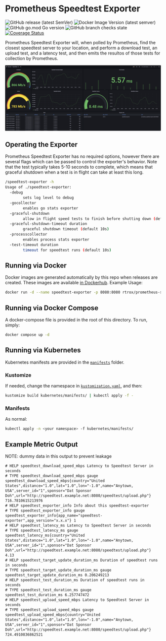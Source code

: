 # Prometheus Speedtest Exporter

![GitHub release (latest SemVer)](https://img.shields.io/github/v/release/rtrox/prometheus-speedtest-exporter) ![Docker Image Version (latest semver)](https://img.shields.io/docker/v/rtrox/prometheus-speedtest-exporter) ![GitHub go.mod Go version](https://img.shields.io/github/go-mod/go-version/rtrox/prometheus-speedtest-exporter) ![GitHub branch checks state](https://img.shields.io/github/checks-status/rtrox/prometheus-speedtest-exporter/main) [![Coverage Status](https://coveralls.io/repos/github/rtrox/prometheus-speedtest-exporter/badge.svg?branch=main)](https://coveralls.io/github/rtrox/prometheus-speedtest-exporter?branch=main)

Prometheus Speedtest Exporter will, when polled by Prometheus, find the closest speedtest server to your location, and perform a download test, an upload test, and a latency test, and then emits the resultos of those tests for collection by Prometheus.

![Grafana Dashboard](.github/dashboard.png "Grafana Dashboard")

## Operating the Exporter

Prometheus Speedtest Exporter has no required options, however there are several flags which can be passed to control the exporter's behavior. Note that the test typically takes 5-10 seconds to complete, which means that graceful shutdown when a test is in flight can take at least this long.

```bash
/speedtest-exporter -h
Usage of ./speedtest-exporter:
  -debug
    	sets log level to debug
  -gocollector
    	enables go stats exporter
  -graceful-shutdown
    	allow in flight speed tests to finish before shutting down (default true)
  -graceful-shutdown-timeout duration
    	graceful shutdown timeout (default 10s)
  -processcollector
    	enables process stats exporter
  -test-timeout duration
    	timeout for speedtest runs (default 10s)
```

## Running via Docker

Docker images are generated automatically by this repo when releases are created. These images are available [in Dockerhub](https://hub.docker.com/repository/docker/rtrox/prometheus-speedtest-exporter). Example Usage:

```bash
docker run -d --name speedtest-exporter -p 8080:8080 rtrox/prometheus-speedtest-exporter:v0.0.2
```

## Running via Docker Compose

A docker-compose file is provided in the root of this directory. To run, simply:

```bash
docker compose up -d
```

## Running via Kubernetes

Kubernetes manifests are provided in the [`manifests`](kubernetes/manifests) folder.

### Kustomize

If needed, change the namespace in [`kustomization.yaml`](kubernetes/manifests/kustomization.yaml), and then:

```bash
kustomize build kubernetes/manifests/ | kubectl apply -f -
```

### Manifests

As normal:

```bash
kubectl apply -n <your namespace> -f kubernetes/manifests/
```

## Example Metric Output

NOTE: dummy data in this output to prevent leakage

```prometheus
# HELP speedtest_download_speed_mbps Latency to Speedtest Server in seconds
# TYPE speedtest_download_speed_mbps gauge
speedtest_download_speed_mbps{country="United States",distance="1.0",lat="1.0",lon="-1.0",name="Anytown, USA",server_id="1",sponsor="Dat Sponsor Doh",url="http://speedtest.example.net:8080/speedtest/upload.php"} 716.7810615213976
# HELP speedtest_exporter_info Info about this speedtest-exporter
# TYPE speedtest_exporter_info gauge
speedtest_exporter_info{app_name="speedtest-exporter",app_version="x.x.x"} 1
# HELP speedtest_latency_ms Latency to Speedtest Server in seconds
# TYPE speedtest_latency_ms gauge
speedtest_latency_ms{country="United States",distance="1.0",lat="1.0",lon="-1.0",name="Anytown, USA",server_id="1",sponsor="Dat Sponsor Doh",url="http://speedtest.example.net:8080/speedtest/upload.php"} 4.13
# HELP speedtest_target_update_duration_ms Duration of speedtest runs in seconds
# TYPE speedtest_target_update_duration_ms gauge
speedtest_target_update_duration_ms 0.206249213
# HELP speedtest_test_duration_ms Duration of speedtest runs in seconds
# TYPE speedtest_test_duration_ms gauge
speedtest_test_duration_ms 6.257747472
# HELP speedtest_upload_speed_mbps Latency to Speedtest Server in seconds
# TYPE speedtest_upload_speed_mbps gauge
speedtest_upload_speed_mbps{country="United States",distance="1.0",lat="1.0",lon="-1.0",name="Anytown, USA",server_id="1",sponsor="Dat Sponsor Doh",url="http://speedtest.example.net:8080/speedtest/upload.php"} 724.4910836862521
```
